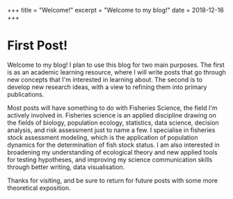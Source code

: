 +++
title = "Welcome!"
excerpt = "Welcome to my blog!"
date = 2018-12-16
+++

# First Post!
Welcome to my blog! I plan to use this blog for two main purposes. The first is as an academic learning resource, where I will write posts that go through new concepts that I'm interested in learning about. The second is to develop new research ideas, with a view to refining them into primary publications.

Most posts will have something to do with Fisheries Science, the field I'm actively involved in. Fisheries science is an applied discipline drawing on the fields of biology, population ecology, statistics, data science, decision analysis, and risk assessment just to name a few. I specialise in fisheries stock assessment modeling, which is the application of population dynamics for the determination of fish stock status. I am also interested in broadening my understanding of ecological theory and new applied tools for testing hypotheses, and improving my science communication skills through better writing, data visualisation.

Thanks for visiting, and be sure to return for future posts with some more theoretical exposition.